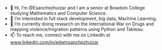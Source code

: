 - 👋 Hi, I’m @Esanchezhuizar and I am a senior at Bowdoin College studying Mathematics and Computer Science.
- 👀 I’m interested in full stack development, big data, Machine Learning. 
- 🌱 I’m currently doing research on the International War on Drugs and mapping violence/migration patterns using Python and Tableau. 
- 📫 To reach me, connect with me on LinkedIn at www.linkedin.com/in/edwinsanchezhuizar
